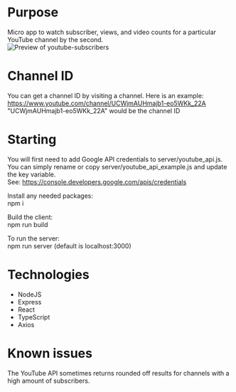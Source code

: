 # Purpose
Micro app to watch subscriber, views, and video counts for a particular YouTube channel by the second.  
![Preview of youtube-subscribers](https://github.com/jwnukoski/youtube-subscribers/blob/main/screenshot.png?raw=true "Preview of youtube-subscribers")

# Channel ID
You can get a channel ID by visiting a channel. Here is an example:  
https://www.youtube.com/channel/UCWjmAUHmajb1-eo5WKk_22A  
"UCWjmAUHmajb1-eo5WKk_22A" would be the channel ID

# Starting
You will first need to add Google API credentials to server/youtube_api.js.  
You can simply rename or copy server/youtube_api_example.js and update the key variable.  
See: https://console.developers.google.com/apis/credentials  

Install any needed packages:  
npm i  
  
Build the client:  
npm run build  
  
To run the server:  
npm run server (default is localhost:3000)  
 
# Technologies
- NodeJS
- Express
- React
- TypeScript
- Axios

# Known issues
The YouTube API sometimes returns rounded off results for channels with a high amount of subscribers.
